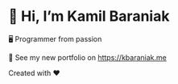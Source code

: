 # 👋 Hi, I’m Kamil Baraniak
🖥️ Programmer from passion

👀 See my new portfolio on https://kbaraniak.me

Created with ❤️
